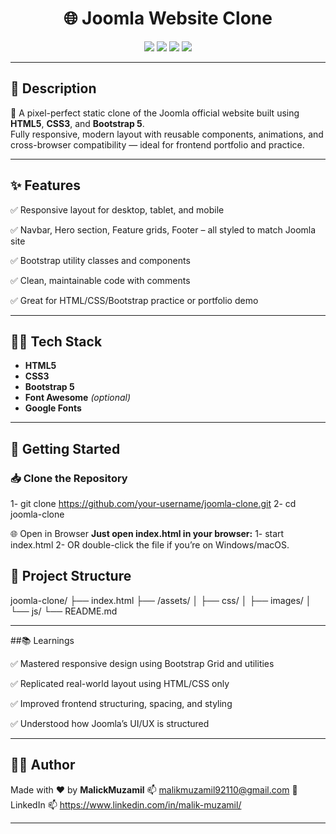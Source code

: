 <h1 align="center">🌐 Joomla Website Clone</h1>

<p align="center">
  <img src="https://img.shields.io/badge/HTML-100%25-orange?style=for-the-badge" />
  <img src="https://img.shields.io/badge/CSS-Styled-blue?style=for-the-badge" />
  <img src="https://img.shields.io/badge/Framework-Bootstrap-purple?style=for-the-badge" />
  <img src="https://img.shields.io/badge/Responsive-Yes-brightgreen?style=for-the-badge" />
</p>

---

## 📄 Description

🎯 A pixel-perfect static clone of the Joomla official website built using **HTML5**, **CSS3**, and **Bootstrap 5**.  
Fully responsive, modern layout with reusable components, animations, and cross-browser compatibility — ideal for frontend portfolio and practice.

---

## ✨ Features

✅ Responsive layout for desktop, tablet, and mobile  

✅ Navbar, Hero section, Feature grids, Footer – all styled to match Joomla site  

✅ Bootstrap utility classes and components  

✅ Clean, maintainable code with comments  

✅ Great for HTML/CSS/Bootstrap practice or portfolio demo

---

## 🧑‍💻 Tech Stack

- **HTML5**
- **CSS3**
- **Bootstrap 5**
- **Font Awesome** *(optional)*
- **Google Fonts**

---

## 🚀 Getting Started

### 📥 Clone the Repository

1- git clone https://github.com/your-username/joomla-clone.git
2- cd joomla-clone

🌐 Open in Browser
**Just open index.html in your browser:**
1- start index.html
2- OR double-click the file if you’re on Windows/macOS.

## 📁 Project Structure
joomla-clone/
├── index.html
├── /assets/
│   ├── css/
│   ├── images/
│   └── js/
└── README.md

---

##📚 Learnings

✅ Mastered responsive design using Bootstrap Grid and utilities

✅ Replicated real-world layout using HTML/CSS only

✅ Improved frontend structuring, spacing, and styling

✅ Understood how Joomla’s UI/UX is structured

---

## 🧑‍💻 Author
Made with ❤️ by **MalickMuzamil**
📫 malikmuzamil92110@gmail.com
🔗 LinkedIn
📫 https://www.linkedin.com/in/malik-muzamil/

---
